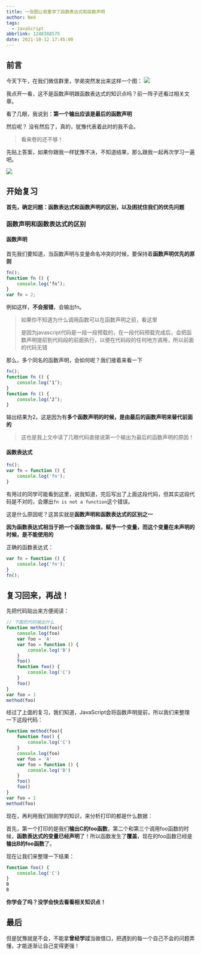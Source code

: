 ```yaml
---
title: 一张图让我重学了函数表达式和函数声明
author: Ned
tags:
  - JavaScript
abbrlink: 1248388575
date: 2021-10-12 17:45:00
---
```



## 前言
今天下午，在我们微信群里，学弟突然发出来这样一个图：
![](1.webp)

我点开一看，这不是函数声明跟函数表达式的知识点吗？前一阵子还看过相关文章。

看了几眼，我说到：**第一个输出应该是最后的函数声明**

<!--more-->

然后呢？ 没有然后了，真的，犹豫代表着此时的我不会。
> 看来卷的还不够！

先贴上答案，如果你跟我一样犹豫不决，不知道结果，那么跟我一起再次学习一遍吧。


![](2.webp)

## 开始复习

**首先，确定问题：函数表达式和函数声明的区别，以及困扰住我们的优先问题**

### 函数声明和函数表达式的区别
#### 函数声明
首先我们要知道，当函数声明与变量命名冲突的时候，要保持着**函数声明优先的原则**
```js
fn();
function fn () {
    console.log(‘fn’);
}
var fn = 2;
```

例如这样，**不会报错**，会输出fn。

> 如果你不知道为什么调用函数可以在函数声明之前，看这里
>
> 是因为javascript代码是一段一段预载的，在一段代码预载完成后，会把函数声明提前到代码段的前面执行，以便在代码段的任何地方调用，所以前面的代码无错

那么，多个同名的函数声明，会如何呢？我们接着来看一下
```js
fn();
function fn () {
    console.log(‘1’);
}
function fn () {
    console.log(‘2’);
}
```
输出结果为2。这是因为有**多个函数声明的时候，是由最后的函数声明来替代前面的**

> 这也是我上文中读了几眼代码直接说第一个输出为最后的函数声明的原因！

#### 函数表达式
```js
fn();
var fn = function () {
    console.log('fn');
}
```
有用过的同学可能看到这里，说我知道，完后写出了上面这段代码，但其实这段代码是不对的，会爆出`fn is not a function`这个错误。

这是什么原因呢？这其实就是**函数声明和函数表达式的区别之一**

**因为函数表达式相当于把一个函数当做值，赋予一个变量，而这个变量在未声明的时候，是不能使用的**

正确的函数表达式：
```js
var fn = function () {
    console.log('fn');
}
fn();
```
## 复习回来，再战！
先把代码贴出来方便阅读：
```js
// 下面的代码输出什么
function method(foo){
	console.log(foo)
	var foo = 'A'
	var foo = function () {
		console.log('B')
	}
	foo()
	function foo() {
		console.log('C')
	}
	foo()
}
var foo = 1
method(foo)
```
经过了上面的复习，我们知道，JavaScript会将函数声明提前，所以我们来整理一下这段代码：
```js
function method(foo){
	function foo() {
		console.log('C')
	}
	console.log(foo)
	var foo = 'A'
	var foo = function () {
		console.log('B')
	}
	foo()
	foo()
}
var foo = 1
method(foo)
```
现在，再利用我们刚刚学的知识，来分析打印的都是什么数据：

首先，第一个打印的是我们**输出C的foo函数**，第二个和第三个调用foo函数的时候，**函数表达式的变量已经声明**了！所以函数发生了**覆盖**，现在的foo函数已经是**输出B的foo函数**了。

现在让我们来整理一下结果：
```js
function foo() {
    console.log('C')
}
B
B
```
**你学会了吗？没学会快去看看相关知识点！**
## 最后
但是犹豫就是不会，不能拿**曾经学过**当做借口，把遇到的每一个自己不会的问题弄懂，才能逐渐让自己变得更强！
